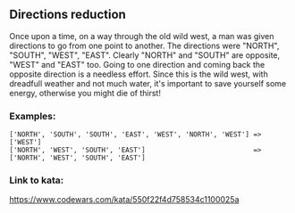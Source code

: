 ## Directions reduction

Once upon a time, on a way through the old wild west, a man was given directions to go from one point to another. The directions were "NORTH", "SOUTH", "WEST", "EAST". Clearly "NORTH" and "SOUTH" are opposite, "WEST" and "EAST" too. Going to one direction and coming back the opposite direction is a needless effort. Since this is the wild west, with dreadfull weather and not much water, it's important to save yourself some energy, otherwise you might die of thirst!

### Examples:

```
['NORTH', 'SOUTH', 'SOUTH', 'EAST', 'WEST', 'NORTH', 'WEST'] => ['WEST']
['NORTH', 'WEST', 'SOUTH', 'EAST']                           => ['NORTH', 'WEST', 'SOUTH', 'EAST']
```

### Link to kata:

https://www.codewars.com/kata/550f22f4d758534c1100025a
